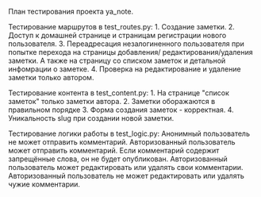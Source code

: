 План тестирования проекта ya_note.

Тестирование маршрутов в test_routes.py:
    1. Создание заметки.
    2. Доступ к домашней странице и страницам регистрации нового пользователя.
    3. Переадресация незалогиненного пользователя при попытке перехода на страницы добавления/
    редактирования/удаления заметки. А также на страницу со списком заметок и детальной инфомрации о заметке.
    4. Проверка на редактирование и удаление заметки только автором. 

Тестирование контента в test_content.py:
    1. На странице "список заметок" только заметки автора.
    2. Заметки оборажаются в правильном порядке
    3. Форма создания заметок - корректная.
    4. Уникальность slug при создании новой заметки.

Тестирование логики работы в test_logic.py:
Анонимный пользователь не может отправить комментарий.
Авторизованный пользователь может отправить комментарий.
Если комментарий содержит запрещённые слова, он не будет опубликован.
Авторизованный пользователь может редактировать или удалять свои комментарии.
Авторизованный пользователь не может редактировать или удалять чужие комментарии.




